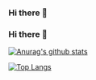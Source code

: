 ### Hi there 👋

### Hi there 👋

[![Anurag's github stats](https://github-readme-stats.vercel.app/api?username=mhossain308)](https://github.com/mhossain308)

[![Top Langs](https://github-readme-stats.vercel.app/api/top-langs/?username=mhossain308&layout=compact)](https://github.com/mhossain308)

